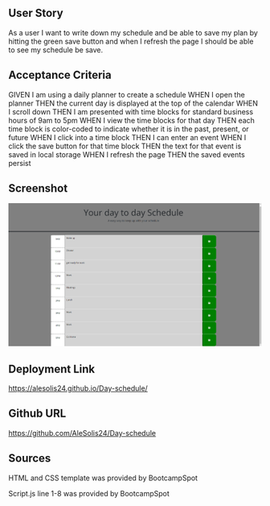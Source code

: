## User Story
As a user I want to write down my schedule and be able to save my plan by hitting the green save button and when I refresh the page I should be able to see my schedule be save. 

## Acceptance Criteria
GIVEN I am using a daily planner to create a schedule
WHEN I open the planner
THEN the current day is displayed at the top of the calendar
WHEN I scroll down
THEN I am presented with time blocks for standard business hours of 9am to 5pm
WHEN I view the time blocks for that day
THEN each time block is color-coded to indicate whether it is in the past, present, or future
WHEN I click into a time block
THEN I can enter an event
WHEN I click the save button for that time block
THEN the text for that event is saved in local storage
WHEN I refresh the page
THEN the saved events persist

## Screenshot
![Alt text](<Screenshot 2024-01-13 192622.png>)


## Deployment Link  
https://alesolis24.github.io/Day-schedule/

## Github URL
https://github.com/AleSolis24/Day-schedule

## Sources

HTML and CSS template was provided by BootcampSpot

Script.js line 1-8 was provided by BootcampSpot
